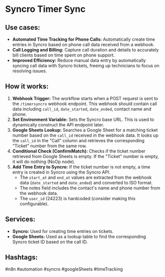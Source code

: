 # Syncro Timer Sync

## Use cases:

- **Automated Time Tracking for Phone Calls:** Automatically create time entries in Syncro based on phone call data received from a webhook.
- **Call Logging and Billing:** Capture call duration and details to accurately bill clients based on time spent on phone support.
- **Improved Efficiency:** Reduce manual data entry by automatically syncing call data with Syncro tickets, freeing up technicians to focus on resolving issues.

## How it works:

1.  **Webhook Trigger:** The workflow starts when a POST request is sent to the `/timersyncro` webhook endpoint. This webhook should contain call data including `call_id`, `date_started`, `date_ended`, contact name and phone.
2.  **Set Environment Variable:** Sets the Syncro base URL. This is used to dynamically construct the API endpoint later.
3.  **Google Sheets Lookup:** Searches a Google Sheet for a matching ticket number based on the `call_id` received in the webhook data. It looks up the `call_id` in the "Call" column and retrieves the corresponding "Ticket" number from the same row.
4.  **Conditional Check (ConfirmMatch):** Checks if the ticket number retrieved from Google Sheets is empty. If the "Ticket" number is empty, it will do nothing (NoOp node).
5.  **Add Time Entry to Syncro:** If the ticket number is not empty, a time entry is created in Syncro using the Syncro API.
    -   The `start_at` and `end_at` values are extracted from the webhook data (`date_started` and `date_ended`) and converted to ISO format.
    -   The notes field includes the contact's name and phone number from the webhook data.
    -   The `user_id` (24223) is hardcoded (consider making this configurable).

## Services:

-   **Syncro:** Used for creating time entries on tickets.
-   **Google Sheets:** Used as a lookup table to find the corresponding Syncro ticket ID based on the call ID.

## Hashtags:

#n8n #automation #syncro #googleSheets #timeTracking
